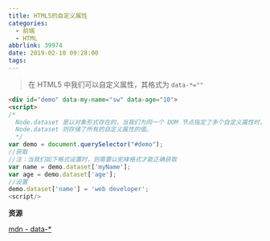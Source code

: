 ```yaml
---
title: HTML5的自定义属性
categories:
  - 前端
  - HTML
abbrlink: 39974
date: 2019-02-10 09:28:00
tags:
---
```


> 在 HTML5 中我们可以自定义属性，其格式为 `data-*=""`

<!-- more -->

```html
<div id="demo" data-my-name="sw" data-age="10">
<script>
/*
  Node.dataset 是以对象形式存在的，当我们为同一个 DOM 节点指定了多个自定义属性时，
  Node.dataset 则存储了所有的自定义属性的值。
  */
var demo = document.querySelector("#demo");
//获取
//注：当我们如下格式设置时，则需要以驼峰格式才能正确获取
var name = demo.dataset['myName'];
var age = demo.dataset['age'];
//设置
demo.dataset['name'] = 'web developer';
<script/>
```

**资源**

[mdn - data-*](https://developer.mozilla.org/zh-CN/docs/Web/HTML/Global_attributes/data-*)